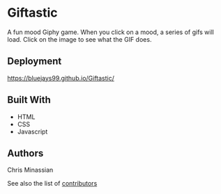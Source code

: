 # Giftastic

A fun mood Giphy game.  When you click on a mood, a series of gifs will load.  Click on the image to see what the GIF does.


## Deployment

https://bluejays99.github.io/Giftastic/


## Built With

* HTML
* CSS
* Javascript

## Authors

Chris Minassian

See also the list of [contributors](https://bluejays99.github.io/Giftastic/) 



